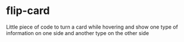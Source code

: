 # flip-card
Little piece of code to turn a card while hovering and show one type of information on one side and another type on the other side
